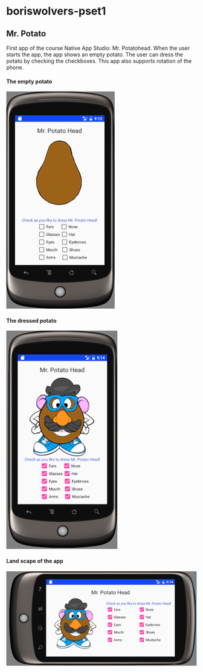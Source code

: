 # boriswolvers-pset1
## Mr. Potato
First app of the course Native App Studio: Mr. Potatohead. When the user starts the app, the app shows an empty potato. The user can dress the potato by checking the checkboxes. This app also supports rotation of the phone. 

#### The empty potato
![alt text](https://github.com/boriswolvers/boriswolvers-pset1/blob/master/Screenshots/empty_potato.png "Potato empty")

#### The dressed potato
![alt text](https://github.com/boriswolvers/boriswolvers-pset1/blob/master/Screenshots/dressed_potato.png "Potato dressed")

#### Land scape of the app
![alt text](https://github.com/boriswolvers/boriswolvers-pset1/blob/master/Screenshots/dressed_land_potato.png "Potato land")

